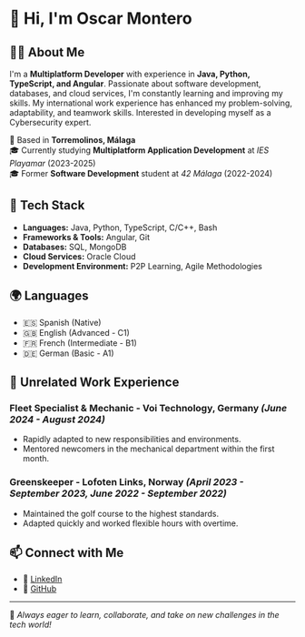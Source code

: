 # 👋 Hi, I'm Oscar Montero

## 🧑‍💻 About Me
I'm a **Multiplatform Developer** with experience in **Java, Python, TypeScript, and Angular**. Passionate about software development, databases, and cloud services, I'm constantly learning and improving my skills. My international work experience has enhanced my problem-solving, adaptability, and teamwork skills. Interested in developing myself as a Cybersecurity expert.

📍 Based in **Torremolinos, Málaga**  
🎓 Currently studying **Multiplatform Application Development** at *IES Playamar* (2023-2025)  
🎓 Former **Software Development** student at *42 Málaga* (2022-2024)

## 🔧 Tech Stack
- **Languages:** Java, Python, TypeScript, C/C++, Bash
- **Frameworks & Tools:** Angular, Git
- **Databases:** SQL, MongoDB
- **Cloud Services:** Oracle Cloud
- **Development Environment:** P2P Learning, Agile Methodologies

## 🌍 Languages
- 🇪🇸 Spanish (Native)
- 🇬🇧 English (Advanced - C1)
- 🇫🇷 French (Intermediate - B1)
- 🇩🇪 German (Basic - A1)

## 📌 Unrelated Work Experience
### **Fleet Specialist & Mechanic - Voi Technology, Germany** *(June 2024 - August 2024)*
- Rapidly adapted to new responsibilities and environments.
- Mentored newcomers in the mechanical department within the first month.

### **Greenskeeper - Lofoten Links, Norway** *(April 2023 - September 2023, June 2022 - September 2022)*
- Maintained the golf course to the highest standards.
- Adapted quickly and worked flexible hours with overtime.

## 📫 Connect with Me
- 💼 [LinkedIn](https://www.linkedin.com/in/oscar-m0ntero/)
- 🔗 [GitHub](https://github.com/OscarM0ntero)

---
🚀 *Always eager to learn, collaborate, and take on new challenges in the tech world!*
